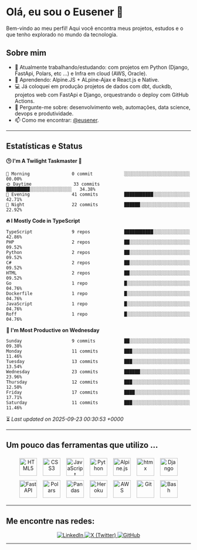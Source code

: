 # Olá, eu sou o Eusener 👋

Bem-vindo ao meu perfil! Aqui você encontra meus projetos, estudos e o que tenho explorado no mundo da tecnologia.

## Sobre mim
- 🔭 Atualmente trabalhando/estudando: com projetos em Python (Django, FastApi, Polars, etc ...) e Infra em cloud (AWS, Oracle).
- 🌱 Aprendendo: Alpine.JS + ALpine-Ajax e React.js e Native.
- 💻 Já coloquei em produção projetos de dados com dbt, duckdb, projetos web com FastApi e Django, orquestrando o deploy com GitHub Actions.
- 💬 Pergunte-me sobre: desenvolvimento web, automações, data science, devops e produtividade.
- 📫 Como me encontrar: [@eusener](https://github.com/eusener).

---

## Estatísticas e Status
<!--START_SECTION:readme-stats-->
**🕒 I'm A Twilight Taskmaster 🌆**

```text
🌅 Morning                0 commit            ░░░░░░░░░░░░░░░░░░░░░░░░░   00.00%
🌞 Daytime                33 commits          █████████░░░░░░░░░░░░░░░░   34.38%
🌆 Evening                41 commits          ███████████░░░░░░░░░░░░░░   42.71%
🌙 Night                  22 commits          ██████░░░░░░░░░░░░░░░░░░░   22.92%
```

**🔥 I Mostly Code in TypeScript**

```text
TypeScript               9 repos             ███████████░░░░░░░░░░░░░░   42.86%
PHP                      2 repos             ██░░░░░░░░░░░░░░░░░░░░░░░   09.52%
Python                   2 repos             ██░░░░░░░░░░░░░░░░░░░░░░░   09.52%
C#                       2 repos             ██░░░░░░░░░░░░░░░░░░░░░░░   09.52%
HTML                     2 repos             ██░░░░░░░░░░░░░░░░░░░░░░░   09.52%
Go                       1 repo              █░░░░░░░░░░░░░░░░░░░░░░░░   04.76%
Dockerfile               1 repo              █░░░░░░░░░░░░░░░░░░░░░░░░   04.76%
JavaScript               1 repo              █░░░░░░░░░░░░░░░░░░░░░░░░   04.76%
Roff                     1 repo              █░░░░░░░░░░░░░░░░░░░░░░░░   04.76%
```

**📅 I'm Most Productive on Wednesday**

```text
Sunday                   9 commits           ██░░░░░░░░░░░░░░░░░░░░░░░   09.38%
Monday                   11 commits          ███░░░░░░░░░░░░░░░░░░░░░░   11.46%
Tuesday                  13 commits          ███░░░░░░░░░░░░░░░░░░░░░░   13.54%
Wednesday                23 commits          ██████░░░░░░░░░░░░░░░░░░░   23.96%
Thursday                 12 commits          ███░░░░░░░░░░░░░░░░░░░░░░   12.50%
Friday                   17 commits          ████░░░░░░░░░░░░░░░░░░░░░   17.71%
Saturday                 11 commits          ███░░░░░░░░░░░░░░░░░░░░░░   11.46%
```



⏳ *Last updated on 2025-09-23 00:30:53 +0000*
<!--END_SECTION:readme-stats--> 
---

## Um pouco das ferramentas que utilizo ... 

<div align="center">

<!-- Principais tecnologias (48x48) -->
<img src="https://cdn.jsdelivr.net/gh/devicons/devicon/icons/html5/html5-original.svg" alt="HTML5" title="HTML5" width="48" height="48" style="margin:6px;" />
<img src="https://cdn.jsdelivr.net/gh/devicons/devicon/icons/css3/css3-original.svg" alt="CSS3" title="CSS3" width="48" height="48" style="margin:6px;" />
<img src="https://cdn.jsdelivr.net/gh/devicons/devicon/icons/javascript/javascript-original.svg" alt="JavaScript" title="JavaScript" width="48" height="48" style="margin:6px;" />
<img src="https://cdn.jsdelivr.net/gh/devicons/devicon/icons/python/python-original.svg" alt="Python" title="Python" width="48" height="48" style="margin:6px;" />
<img src="https://cdn.jsdelivr.net/npm/simple-icons@latest/icons/alpinedotjs.svg" alt="Alpine.js" title="Alpine.js" width="48" height="48" style="margin:6px;" />
<img src="https://cdn.jsdelivr.net/npm/simple-icons@latest/icons/htmx.svg" alt="htmx" title="htmx" width="48" height="48" style="margin:6px;" />
<img src="https://cdn.jsdelivr.net/gh/devicons/devicon/icons/django/django-plain.svg" alt="Django" title="Django" width="48" height="48" style="margin:6px;" />
<img src="https://cdn.jsdelivr.net/gh/devicons/devicon/icons/fastapi/fastapi-plain.svg" alt="FastAPI" title="FastAPI" width="48" height="48" style="margin:6px;" />
<img src="https://cdn.jsdelivr.net/npm/simple-icons@latest/icons/polars.svg" alt="Polars" title="Polars" width="48" height="48" style="margin:6px;" />
<img src="https://cdn.jsdelivr.net/gh/devicons/devicon/icons/pandas/pandas-original.svg" alt="Pandas" title="Pandas" width="48" height="48" style="margin:6px;" />
<img src="https://cdn.jsdelivr.net/gh/devicons/devicon/icons/heroku/heroku-original.svg" alt="Heroku" title="Heroku" width="48" height="48" style="margin:6px;" />
<img src="https://cdn.jsdelivr.net/gh/devicons/devicon/icons/amazonwebservices/amazonwebservices-original.svg" alt="AWS" title="AWS" width="48" height="48" style="margin:6px;" />
<img src="https://cdn.jsdelivr.net/gh/devicons/devicon/icons/git/git-original.svg" alt="Git" title="Git" width="48" height="48" style="margin:6px;" />
<img src="https://cdn.jsdelivr.net/gh/devicons/devicon/icons/bash/bash-original.svg" alt="Bash" title="Bash" width="48" height="48" style="margin:6px;" />

</div>

---

## Me encontre nas redes:

<div align="center">

  <!-- Badges de redes sociais -->
  <a href="https://linkedin.com/in/eusener" target="_blank">
    <img src="https://img.shields.io/badge/LinkedIn-0A66C2?style=for-the-badge&logo=linkedin&logoColor=white" alt="LinkedIn" />
  </a>
  <a href="https://x.com/eusener" target="_blank">
    <img src="https://img.shields.io/badge/X-000000?style=for-the-badge&logo=x&logoColor=white" alt="X (Twitter)" />
  </a>
  <a href="https://github.com/eusener" target="_blank">
    <img src="https://img.shields.io/badge/GitHub-181717?style=for-the-badge&logo=github&logoColor=white" alt="GitHub" />
  </a>

</div>

---



